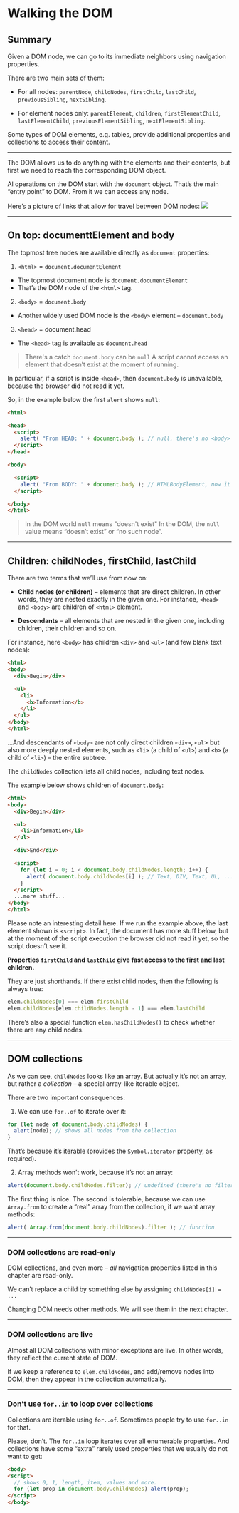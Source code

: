 # Walking the DOM

## Summary

Given a DOM node, we can go to its immediate neighbors using navigation properties.

There are two main sets of them:

- For all nodes: `parentNode`, `childNodes`, `firstChild`, `lastChild`, `previousSibling`, `nextSibling`.

- For element nodes only: `parentElement`, `children`, `firstElementChild`, `lastElementChild`, `previousElementSibling`, `nextElementSibling`.

Some types of DOM elements, e.g. tables, provide additional properties and collections to access their content.

---

The DOM allows us to do anything with the elements and their contents, but first we need to reach the corresponding DOM object.

Al operations on the DOM start with the `document` object. That’s the main “entry point” to DOM. From it we can access any node.

Here’s a picture of links that allow for travel between DOM nodes: <img src="img/DOM-tree.png">

---

## **On top: documenttElement and body**

The topmost tree nodes are available directly as `document` properties:

1. `<html>` = `document.documentElement`
  *  The topmost document node is `document.documentElement`
  * That’s the DOM node of the `<html>` tag.

2. `<body>` = `document.body`

  * Another widely used DOM node is the `<body>` element – `document.body`

3. `<head>` = document.head
  * The `<head>` tag is available as `document.head`


> There's a catch `document.body` can be `null`
A script cannot access an element that doesn’t exist at the moment of running.

In particular, if a script is inside `<head>`, then `document.body` is unavailable, because the browser did not read it yet.

So, in the example below the first `alert` shows `null`:

```html
<html>

<head>
  <script>
    alert( "From HEAD: " + document.body ); // null, there's no <body> yet
  </script>
</head>

<body>

  <script>
    alert( "From BODY: " + document.body ); // HTMLBodyElement, now it exists
  </script>

</body>
</html>
```

> In the DOM world `null` means "doesn't exist"
> In the DOM, the `null` value means “doesn’t exist” or “no such node”.

---

## **Children: childNodes, firstChild, lastChild**

There are two terms that we’ll use from now on:
- **Child nodes (or children)** – elements that are direct children. In other words, they are nested exactly in the given one. For instance, `<head>` and `<body>` are children of `<html>` element.

- **Descendants** – all elements that are nested in the given one, including children, their children and so on.

For instance, here `<body>` has children `<div>` and `<ul>` (and few blank text nodes):

```html
<html>
<body>
  <div>Begin</div>

  <ul>
    <li>
      <b>Information</b>
    </li>
  </ul>
</body>
</html>
```

…And descendants of `<body>` are not only direct children `<div>`, `<ul`> but also more deeply nested elements, such as `<li>` (a child of `<ul>`) and `<b>` (a child of `<li>`) – the entire subtree.

The `childNodes` collection lists all child nodes, including text nodes.

The example below shows children of `document.body`:

```html
<html>
<body>
  <div>Begin</div>

  <ul>
    <li>Information</li>
  </ul>

  <div>End</div>

  <script>
    for (let i = 0; i < document.body.childNodes.length; i++) {
      alert( document.body.childNodes[i] ); // Text, DIV, Text, UL, ..., SCRIPT
    }
  </script>
  ...more stuff...
</body>
</html>
```

Please note an interesting detail here. If we run the example above, the last element shown is `<script>`. In fact, the document has more stuff below, but at the moment of the script execution the browser did not read it yet, so the script doesn’t see it.

**Properties `firstChild` and `lastChild` give fast access to the first and last children.**

They are just shorthands. If there exist child nodes, then the following is always true:

```javascript
elem.childNodes[0] === elem.firstChild
elem.childNodes[elem.childNodes.length - 1] === elem.lastChild
```

There’s also a special function `elem.hasChildNodes()` to check whether there are any child nodes.

---

## **DOM collections**

As we can see, `childNodes` looks like an array. But actually it’s not an array, but rather a *collection* – a special array-like iterable object.

There are two important consequences:

1. We can use `for..of` to iterate over it:

```javascript
for (let node of document.body.childNodes) {
  alert(node); // shows all nodes from the collection
}
```

That’s because it’s iterable (provides the `Symbol.iterator` property, as required).

2. Array methods won’t work, because it’s not an array:

```javascript
alert(document.body.childNodes.filter); // undefined (there's no filter method!)
```

The first thing is nice. The second is tolerable, because we can use `Array.from` to create a “real” array from the collection, if we want array methods:

```javascript
alert( Array.from(document.body.childNodes).filter ); // function
```

---

### **DOM collections are read-only**
DOM collections, and even more – *all* navigation properties listed in this chapter are read-only.

We can’t replace a child by something else by assigning `childNodes[i] = ...`

Changing DOM needs other methods. We will see them in the next chapter.

---

### **DOM collections are live**

Almost all DOM collections with minor exceptions are live. In other words, they reflect the current state of DOM.

If we keep a reference to `elem.childNodes`, and add/remove nodes into DOM, then they appear in the collection automatically.

---

### **Don’t use `for..in` to loop over collections**
Collections are iterable using `for..of`. Sometimes people try to use `for..in` for that.

Please, don’t. The `for..in` loop iterates over all enumerable properties. And collections have some “extra” rarely used properties that we usually do not want to get:

```html
<body>
<script>
  // shows 0, 1, length, item, values and more.
  for (let prop in document.body.childNodes) alert(prop);
</script>
</body>
```